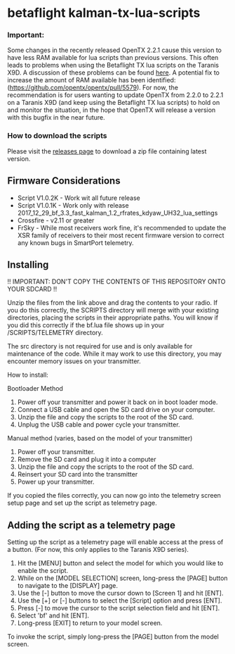# betaflight kalman-tx-lua-scripts

### Important:

Some changes in the recently released OpenTX 2.2.1 cause this version to have less RAM available for lua scripts than previous versions. This often leads to problems when using the Betaflight TX lua scripts on the Taranis X9D. A discussion of these problems can be found [here](https://github.com/betaflight/betaflight-tx-lua-scripts/issues/97).
A potential fix to increase the amount of RAM available has been identified: (https://github.com/opentx/opentx/pull/5579).
For now, the recommendation is for users wanting to update OpenTX from 2.2.0 to 2.2.1 on a Taranis X9D (and keep using the Betaflight TX lua scripts) to hold on and monitor the situation, in the hope that OpenTX will release a version with this bugfix in the near future.

### How to download the scripts

Please visit the [releases page](https://github.com/papayou66/betaflight-tx-lua-scripts/releases) to download a zip file containing latest version.

## Firmware Considerations
- Script V1.0.2K - Work wit all future release
- Script V1.0.1K - Work only with release 2017_12_29_bf_3.3_fast_kalman_1.2_rfrates_kdyaw_UH32_lua_settings
- Crossfire - v2.11 or greater
- FrSky - While most receivers work fine, it's recommended to update the XSR family of receivers to their most recent firmware version to correct any known bugs in SmartPort telemetry.

## Installing

!! IMPORTANT: DON'T COPY THE CONTENTS OF THIS REPOSITORY ONTO YOUR SDCARD !!

Unzip the files from the link above and drag the contents to your radio. If you do this correctly, the SCRIPTS directory will merge with your existing directories, placing the scripts in their appropriate paths.  You will know if you did this correctly if the bf.lua file shows up in your /SCRIPTS/TELEMETRY directory.

The src directory is not required for use and is only available for maintenance of the code.  While it may work to use this directory, you may encounter memory issues on your transmitter.

How to install:

Bootloader Method
1. Power off your transmitter and power it back on in boot loader mode.
2. Connect a USB cable and open the SD card drive on your computer.
3. Unzip the file and copy the scripts to the root of the SD card.
4. Unplug the USB cable and power cycle your transmitter.

Manual method (varies, based on the model of your transmitter)
1. Power off your transmitter.
2. Remove the SD card and plug it into a computer
3. Unzip the file and copy the scripts to the root of the SD card.
4. Reinsert your SD card into the transmitter
5. Power up your transmitter.

If you copied the files correctly, you can now go into the telemetry screen setup page and set up the script as telemetry page.

## Adding the script as a telemetry page
Setting up the script as a telemetry page will enable access at the press of a button. (For now, this only applies to the Taranis X9D series).
1. Hit the [MENU] button and select the model for which you would like to enable the script.
2. While on the [MODEL SELECTION] screen, long-press the [PAGE] button to navigate to the [DISPLAY] page.
3. Use the [-] button to move the cursor down to [Screen 1] and hit [ENT].
4. Use the [+] or [-] buttons to select the [Script] option and press [ENT].
5. Press [-] to move the cursor to the script selection field and hit [ENT].
6. Select 'bf' and hit [ENT].
7. Long-press [EXIT] to return to your model screen.

To invoke the script, simply long-press the [PAGE] button from the model screen.
